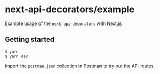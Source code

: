 # next-api-decorators/example

Example usage of the `next-api-decorators` with Next.js

## Getting started

```bash
$ yarn
$ yarn dev
```

Import the `postman.json` collection in Postman to try out the API routes.
